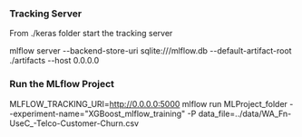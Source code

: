 


### Tracking Server

From ./keras folder start the tracking server

mlflow server --backend-store-uri sqlite:///mlflow.db --default-artifact-root ./artifacts --host 0.0.0.0

### Run the MLflow Project

MLFLOW_TRACKING_URI=http://0.0.0.0:5000 mlflow run MLProject_folder --experiment-name="XGBoost_mlflow_training" -P data_file=../data/WA_Fn-UseC_-Telco-Customer-Churn.csv
